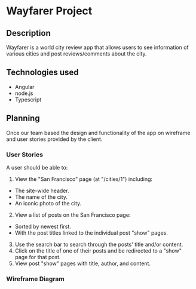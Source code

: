 # Wayfarer Project

## Description

Wayfarer is a world city review app that allows users to see information of various cities and post reviews/comments about the city.

## Technologies used
* Angular
* node.js
* Typescript

## Planning

Once our team based the design and functionality of the app on wireframe and user stories provided by the client.

### User Stories

A user should be able to:

1. View the "San Francisco" page (at "/cities/1") including:
* The site-wide header.
* The name of the city.
* An iconic photo of the city.
2. View a list of posts on the San Francisco page:
* Sorted by newest first.
* With the post titles linked to the individual post "show" pages.
3. Use the search bar to search through the posts' title and/or content.
4. Click on the title of one of their posts and be redirected to a "show" page for that post.
5. View post "show" pages with title, author, and content.


### Wireframe Diagram

